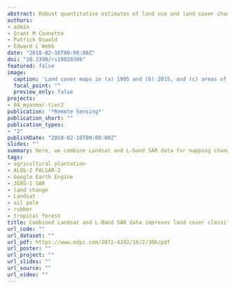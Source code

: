 ```yaml
---
abstract: Robust quantitative estimates of land use and land cover change are necessary to develop policy solutions and interventions aimed towards sustainable land management. Here, we evaluated the combination of Landsat and L-band Synthetic Aperture Radar (SAR) data to estimate land use/cover change in the dynamic tropical landscape of Tanintharyi, southern Myanmar. We classified Landsat and L-band SAR data, specifically Japan Earth Resources Satellite (JERS-1) and Advanced Land Observing Satellite-2 Phased Array L-band Synthetic Aperture Radar-2 (ALOS-2/PALSAR-2), using Random Forests classifier to map and quantify land use/cover change transitions between 1995 and 2015 in the Tanintharyi Region. We compared the classification accuracies of single versus combined sensor data, and assessed contributions of optical and radar layers to classification accuracy. Combined Landsat and L-band SAR data produced the best overall classification accuracies (92.96% to 93.83%), outperforming individual sensor data (91.20% to 91.93% for Landsat-only; 56.01% to 71.43% for SAR-only). Radar layers, particularly SAR-derived textures, were influential predictors for land cover classification, together with optical layers. Landscape change was extensive (16,490 km2; 39% of total area), as well as total forest conversion into agricultural plantations (3214 km2). Gross forest loss (5133 km2) in 1995 was largely from conversion to shrubs/orchards and tree (oil palm, rubber) plantations, and gross gains in oil palm (5471 km2) and rubber (4025 km2) plantations by 2015 were mainly from conversion of shrubs/orchards and forests. Analysis of combined Landsat and L-band SAR data provides an improved understanding of the associated drivers of agricultural plantation expansion and the dynamics of land use/cover change in tropical forest landscapes.
authors:
- admin
- Grant M Connette
- Patrick Oswald
- Edward L Webb
date: "2018-02-16T00:00:00Z"
doi: "10.3390/rs10020306"
featured: false
image:
  caption: 'Land cover maps in (a) 1995 and (b) 2015, and (c) areas of land cover change within the 20-year period in Tanintharyi Region, Myanmar.'
  focal_point: ""
  preview_only: false
projects:
- 04_myanmar-tier2
publication: '*Remote Sensing*'
publication_short: ""
publication_types:
- "2"
publishDate: "2018-02-16T00:00:00Z"
slides: ""
summary: Here, we combine Landsat and L-band SAR data for mapping changes in land cover in a tropical biodiversity hotspot undergoing rapid agricultural plantation development and forest conversion.
tags:
- agricultural plantation
- ALOS-2 PALSAR-2
- Google Earth Engine
- JERS-1 SAR
- land change
- Landsat
- oil palm
- rubber
- tropical forest
title: Combined Landsat and L-Band SAR data improves land cover classification and change detection in dynamic tropical landscapes
url_code: ""
url_dataset: ""
url_pdf: https://www.mdpi.com/2072-4292/10/2/306/pdf
url_poster: ""
url_project: ""
url_slides: ""
url_source: ""
url_video: ""
---
```

<div data-badge-details="right" data-badge-type="medium-donut" data-doi="10.3390/rs10020306" data-hide-no-mentions="true" class="altmetric-embed"></div>

<span class="__dimensions_badge_embed__" data-doi="10.3390/rs10020306"></span><script async src="https://badge.dimensions.ai/badge.js" charset="utf-8"></script>
